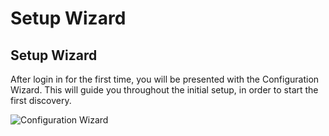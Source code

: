 # Setup Wizard

## Setup Wizard

After login in for the first time, you will be presented with the
Configuration Wizard. This will guide you throughout the initial setup,
in order to start the first discovery.

![Configuration Wizard](configuration_wizard.png)
